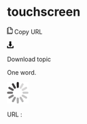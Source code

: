 # touchscreen

![Copy URL](media/touchscreen/Copy.png)
Copy URL

![Download](media/touchscreen/Download.png)

Download topic

One word. 

![In progress](media/touchscreen/activity-large.gif)

URL :
